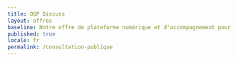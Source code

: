 ```yaml
---
title: OSP Discuss
layout: offres
baseline: Notre offre de plateforme numérique et d'accompagnement pour la mise en place de consultation publique
published: true
locale: fr
permalink: /consultation-publique
---
```

